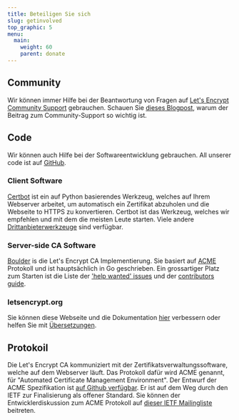 ```yaml
---
title: Beteiligen Sie sich
slug: getinvolved
top_graphic: 5
menu:
  main:
    weight: 60
    parent: donate
---
```


## Community

Wir können immer Hilfe bei der Beantwortung von Fragen auf [Let's Encrypt Community Support](https://community.letsencrypt.org/) gebrauchen. Schauen Sie [dieses Blogpost](https://letsencrypt.org/2015/08/13/lets-encrypt-community-support.html), warum der Beitrag zum Community-Support so wichtig ist.

## Code

Wir können auch Hilfe bei der Softwareentwicklung gebrauchen. All unserer code ist auf [GitHub](https://github.com/letsencrypt/).

### Client Software

[Certbot](https://github.com/certbot/certbot) ist ein auf Python basierendes Werkzeug, welches auf Ihrem Webserver arbeitet, um automatisch ein Zertifikat abzuholen und die Webseite to HTTPS zu konvertieren. Certbot ist das Werkzeug, welches wir empfehlen und mit dem die meisten Leute starten. Viele andere [Drittanbieterwerkzeuge](https://letsencrypt.org/docs/client-options/) sind verfügbar.

### Server-side CA Software

[Boulder](https://github.com/letsencrypt/boulder) is die Let's Encrypt CA Implementierung. Sie basiert auf [ACME](https://github.com/ietf-wg-acme/acme) Protokoll und ist hauptsächlich in Go geschrieben. Ein grossartiger Platz zum Starten ist die Liste der ['help wanted' issues](https://github.com/letsencrypt/boulder/issues?q=is%3Aopen+is%3Aissue+label%3Astatus%2Fhelp-wanted) und der [contributors guide](https://github.com/letsencrypt/boulder/blob/master/CONTRIBUTING.md).

### letsencrypt.org

Sie können diese Webseite und die Dokumentation [hier](https://github.com/letsencrypt/website) verbessern oder helfen Sie mit [Übersetzungen](https://github.com/letsencrypt/website/blob/master/TRANSLATION.md).

## Protokoil

Die Let's Encrypt CA kommuniziert mit der Zertifikatsverwaltungssoftware, welche auf dem Webserver läuft.  Das Protokoll dafür wird ACME genannt, für "Automated Certificate Management Environment". Der Entwurf der ACME Spezifikation ist [auf Github verfügbar](https://github.com/ietf-wg-acme/acme). Er ist auf dem Weg durch den IETF zur Finalisierung als offener Standard. Sie können der Entwicklerdiskussion zum ACME Protokoll auf [dieser IETF Mailingliste](https://www.ietf.org/mailman/listinfo/acme) beitreten.
